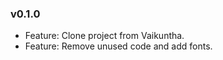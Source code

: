 ### v0.1.0

-   Feature: Clone project from Vaikuntha.
-   Feature: Remove unused code and add fonts.
